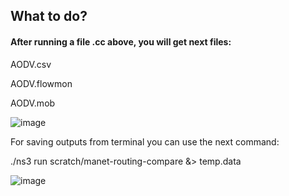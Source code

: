 ## What to do?
#### After running a file .cc above, you will get next files: 

AODV.csv

AODV.flowmon

AODV.mob

![image](https://user-images.githubusercontent.com/122405130/224842451-d7704a45-ad88-4ca0-a4dd-c635571c26e7.png)

For saving outputs from terminal you can use the next command:

./ns3 run scratch/manet-routing-compare &> temp.data

![image](https://user-images.githubusercontent.com/122405130/224842757-d8f93835-8ecc-4a03-8d43-3af358d23b9c.png)
